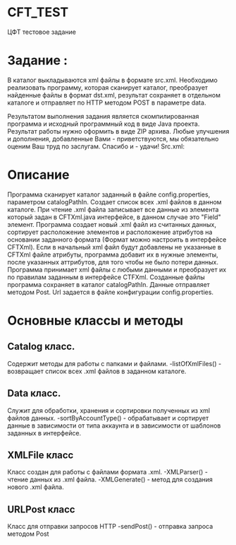# CFT_TEST
ЦФТ тестовое задание

# Задание :
В каталог выкладываются xml файлы в формате src.xml. Необходимо реализовать программу, которая сканирует каталог, преобразует найденные файлы в формат dst.xml, результат сохраняет в отдельном каталоге и отправляет по HTTP методом POST в параметре data.

Результатом выполнения задания является скомпилированная программа и исходный программный код в виде Java проекта. Результат работы нужно оформить в виде ZIP архива.
Любые улучшения и дополнения, добавленные Вами - приветствуются, мы обязательно оценим Ваш труд по заслугам. Спасибо и - удачи!
Src.xml:

# Описание 
Программа сканирует каталог заданный в файле config.properties, параметром catalogPathIn. Создает список всех .xml файлов в данном каталоге.  При чтение .xml файла записывает все данные из элемента который задан в CFTXml.java интерфейсе, в данном случае это "Field" элемент. Программа создает новый .xml файл из считанных данных, сортирует расположение элементов и расположение атрибутов на основании заданного формата (Формат можно настроить в интерфейсе CFTXml). Если в начальный xml файл будут добавлены не указанные в CFTXml файле атрибуты, программа добавит их в нужные элементы, после указанных аттрибутов, для того чтобы не было потери данных. Программа принимает xml файлы с любыми  данными и преобразует их по правилам заданным в интерфейсе CTFXml. Созданные файлы программа сохраняет в каталог catalogPathIn. Данные отправляет методом Post. Url задается в файле конфигурации config.properties.
# Основные классы и методы
## Catalog класс.
Содержит методы для работы с папками и файлами.
-listOfXmlFiles() - возвращает список всех .xml файлов  в заданном каталоге.
## Data класс.
Служит для обработки, хранения и сортировки полученных из xml файлов данных.
-sortByAccountType() - обрабатывает и сортирует данные в зависимости от типа аккаунта и в зависимости от шаблонов заданных в интерфейсе.
## XMLFile класс
Класс создан для работы с файлами формата .xml.
-XMLParser() - чтение данных из .xml файла.
-XMLGenerate() - метод для создания нового .xml файла.
## URLPost класс 
Класс для отправки запросов HTTP 
-sendPost() - отправка запроса методом Post




